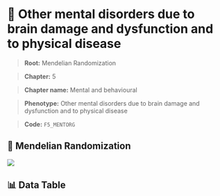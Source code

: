 # 🧪 Other mental disorders due to brain damage and dysfunction and to physical disease

> **Root:** Mendelian Randomization

> **Chapter:** 5  

> **Chapter name:** Mental and behavioural

> **Phenotype:** Other mental disorders due to brain damage and dysfunction and to physical disease  

> **Code:** `F5_MENTORG`

## 🧬 Mendelian Randomization  

<img src="/MR/Figures/Forward/F5_MENTORG.png"/>

## 📊 Data Table

<CsvTableMRF src="/public/MR/Data/Forward/F5_MENTORG.csv"/>

